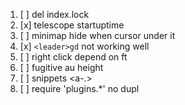 1. [ ] del index.lock
2. [x] telescope startuptime
3. [ ] minimap hide when cursor under it
4. [x] `<leader>gd` not working well
5. [ ] right click depend on ft
6. [ ] fugitive au height
7. [ ] snippets <a-.>
8. [ ] require 'plugins.*' no dupl
